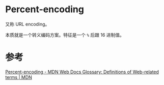 # Percent-encoding

又称 URL encoding。

本质就是一个转义编码方案。特征是一个 `%` 后跟 16 进制值。

# 参考

[Percent-encoding - MDN Web Docs Glossary: Definitions of Web-related terms | MDN](https://developer.mozilla.org/en-US/docs/Glossary/percent-encoding)